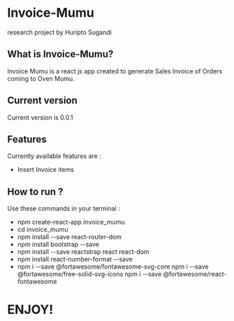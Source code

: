 # Invoice-Mumu
research project by Huripto Sugandi

## What is Invoice-Mumu?

Invoice Mumu is a react js app created to generate Sales Invoice of Orders coming to Oven Mumu.

## Current version

Current version is 0.0.1

## Features

Currently available features are :

* Insert Invoice items

## How to run ?

Use these commands in your terminal :

* npm create-react-app invoice_mumu
* cd invoice_mumu
* npm install --save react-router-dom
* npm install bootstrap --save
* npm install --save reactstrap react react-dom
* npm install react-number-format --save
* npm i --save @fortawesome/fontawesome-svg-core   npm i --save @fortawesome/free-solid-svg-icons   npm i --save @fortawesome/react-fontawesome

# ENJOY!